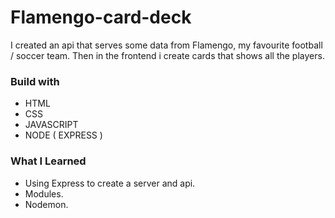 # Flamengo-card-deck
I created an api that serves some data from Flamengo, my favourite football / soccer team.
Then in the frontend i create cards that shows all the players.

### Build with
- HTML
- CSS
- JAVASCRIPT
- NODE ( EXPRESS )

### What I Learned
- Using Express to create a server and api.
- Modules.
- Nodemon.
